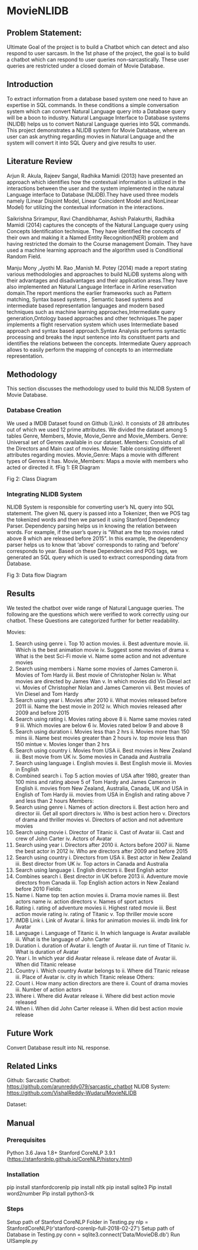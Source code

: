# MovieNLIDB

## Problem Statement:
Ultimate Goal of the project is to build a Chatbot which can detect and also respond to user sarcasm. In the 1st phase of the project, the goal is to build a chatbot which can respond to user queries non-sarcastically. These user queries are restricted under a  closed domain of Movie Database.
## Introduction
To extract information from a database based system one need to have an expertise in SQL commands. In these conditions a simple conversation system which can convert Natural Language query into a Database query will be a boon to industry. Natural Language Interface to Database systems (NLIDB) helps us to convert Natural Language queries into SQL commands. This project demonstrates a NLIDB system for Movie Database, where an user can ask anything regarding movies in Natural Language and the system will convert it into SQL Query and give results to user.
## Literature Review
Arjun R. Akula, Rajeev Sangal, Radhika Mamidi (2013) have presented an approach which identifies how the contextual information is utilized in the interactions between the user and the system implemented in the natural Language interface to Database (NLiDB).They have used three models namely (Linear Disjoint Model, Linear Coincident Model and NonLinear Model) for utilizing the contextual information in the interactions.

Saikrishna Srirampur, Ravi Chandibhamar, Ashish Palakurthi, Radhika Mamidi (2014) captures the concepts of the Natural Language query using Concepts Identification technique. They have identified the concepts of their own and making it a Named Entity Recognition(NER) problem and having restricted the domain to the Course management Domain. They have used a machine learning approach and the algorithm used is Conditional Random Field.

Manju Mony ,Jyothi M. Rao ,Manish M. Potey (2014) made a report stating various methodologies and approaches to build NLiDB systems along with their advantages and disadvantages and their application areas.They have also implemented an Natural Language Interface in Airline reservation domain.The report mentions the earlier frameworks such as Pattern matching, Syntax based systems , Semantic based systems and intermediate based representation languages and modern based techniques such as machine learning approaches,Intermediate query generation,Ontology based approaches and other techniques.The paper implements a flight reservation system which uses Intermediate based approach and syntax based approach.Syntax Analysis performs syntactic processing and breaks the input sentence into its constituent parts and identifies the relations between the
concepts. Intermediate Query approach allows to easily perform the mapping of concepts to an intermediate representation.
## Methodology
This section discusses the methodology used to build this NLIDB System of Movie Database.
### Database Creation
We used a IMDB Dataset found on Github (Link). It consists of 28 attributes out of which we used 12 prime attributes. We divided the dataset among 5 tables Genre, Members, Movie, Movie_Genre and Movie_Members.
Genre: Universal set of Genres available in our dataset.
Members: Consists of all the Directors and Main cast of movies.
Movie: Table consisting different attributes regarding movies.
Movie_Genre: Maps a movie with different types of Genres it has.
Movie_Members: Maps a movie with members who acted or directed it.
fFig 1: ER Diagram

Fig 2: Class Diagram

### Integrating NLIDB System 
NLIDB System is responsible for converting user’s NL query into SQL statement. The given NL query is passed into a Tokenizer, then we POS tag the tokenized words and then we parsed it using Stanford Dependency Parser. Dependency parsing helps us in knowing the relation between words. For example, if the user’s query is “What are the top movies rated above 8 which are released before 2015”. In this example, the dependency parser helps us to know that ‘above’ corresponds to rating and ‘before’ corresponds to year. 
	Based on these Dependencies and POS tags, we generated an SQL query which is used to extract corresponding data from Database.

Fig 3: Data flow Diagram

## Results
We tested the chatbot over wide range of Natural Language queries. The following are the questions which were verified to work correctly using our chatbot. These Questions are categorized further for better readability.

Movies:
1.	Search using genre
i.	Top 10 action movies.
ii.	Best adventure movie.
iii.	Which is the best animation movie
iv.	Suggest some movies of drama
v.	What is the best Sci-Fi movie
vi.	Name some action and not adventure movies
2.	Search using members
i.	Name some movies of James Cameron
ii.	Movies of Tom Hardy
iii.	Best movie of Christopher Nolan
iv.	What movies are directed by James Wan
v.	In which movies did Vin Diesel act
vi.	Movies of Christopher Nolan and James Cameron
vii.	Best movies of Vin Diesel and Tom Hardy
3.	Search using year
i.	Movies after 2010
ii.	What movies released before 2011
iii.	Name the best movie in 2012
iv.	Which movies released after 2009 and before 2015
4.	Search using rating
i.	Movies rating above 8
ii.	Name same movies rated 9
iii.	Which movies are below 6
iv.	Movies rated below 9 and above 8
5.	Search using duration
i.	Movies less than 2 hrs
ii.	Movies more than 150 mins
iii.	Name best movies greater than 2 hours
iv.	top movie less than 150 mintue
v.	Movies longer than 2 hrs
6.	Search using country
i.	Movies from USA
ii.	Best movies in New Zealand
iii.	Best movie from UK
iv.	Some movies in Canada and Australia
7.	Search using language
i.	English movies
ii.	Best English movie
iii.	Movies in English
8.	Combined search
i.	Top 5 action movies of USA after 1980, greater than 100 mins and rating above 5 of Tom Hardy and James Cameron in English
ii.	movies from New Zealand, Australia, Canada, UK and USA in English of Tom Hardy
iii.	movies from USA in English and rating above 7 and less than 2 hours
Members:
9.	Search using genre
i.	Names of action directors
ii.	Best action hero and director
iii.	Get all sport directors
iv.	Who is best action hero
v.	Directors of drama and thriller movies
vi.	Directors of action and not adventure movies
10.	Search using movie
i.	Director of Titanic
ii.	Cast of Avatar
iii.	Cast and crew of John Carter
iv.	Actors of Avatar
11.	Search using year
i.	Directors after 2010
ii.	Actors before 2007
iii.	Name the best actor in 2012
iv.	Who are directors after 2009 and before 2015
12.	Search using country
i.	Directors from USA
ii.	Best actor in New Zealand
iii.	Best director from UK
iv.	Top actors in Canada and Australia
13.	Search using language
i.	English directors
ii.	Best English actor
14.	Combines search
i.	Best director in UK before 2013
ii.	Adventure movie directors from Canada
iii.	Top English action actors in New Zealand before 2010
Fields:
15.	Name 
i.	Name top ten action movies
ii.	Drama movie names
iii.	Best actors name
iv.	action directors
v.	Names of sport actors
16.	Rating
i.	rating of adventure movies
ii.	Highest rated movie
iii.	Best action movie rating
iv.	rating of Titanic
v.	Top thriller movie score
17.	IMDB Link
i.	Link of Avatar
ii.	links for animation movies
iii.	imdb link for Avatar
18.	Language
i.	Language of Titanic
ii.	In which language is Avatar available
iii.	What is the language of John Carter
19.	Duration
i.	duration of Avatar
ii.	length of Avatar
iii.	run time of Titanic
iv.	What is duration of Avatar
20.	Year
i.	In which year did Avatar release
ii.	release date of Avatar
iii.	When did Titanic release
21.	Country
i.	Which country Avatar belongs to
ii.	Where did Titanic release
iii.	Place of Avatar
iv.	city in which Titanic release
Others:
22.	Count
i.	How many action directors are there
ii.	Count of drama movies
iii.	Number of action actors
23.	Where
i.	Where did Avatar release
ii.	Where did best action movie released
24.	When
i.	When did John Carter release
ii.	When did best action movie release



## Future Work
Convert Database result into NL response.

## Related Links
Github:
Sarcastic Chatbot: https://github.com/arunreddy079/sarcastic_chatbot
NLIDB System:  https://github.com/VishalReddy-Wudaru/MovieNLIDB

Dataset: 

## Manual
### Prerequisites
Python 3.6
Java 1.8+
Stanford CoreNLP 3.9.1 (https://stanfordnlp.github.io/CoreNLP/history.html)

### Installation
pip install stanfordcorenlp
pip install nltk
pip install sqlite3
Pip install word2number
Pip install python3-tk
 
### Steps
Setup path of Stanford CoreNLP Folder in Testing.py
nlp = StanfordCoreNLP(r'stanford-corenlp-full-2018-02-27') 
Setup path of Database in Testing.py
conn = sqlite3.connect('Data/MovieDB.db') 
Run UISample.py

